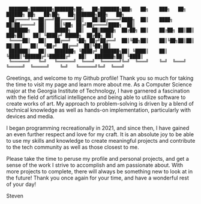 ```
 ███████╗████████╗███████╗██╗   ██╗███████╗███╗   ██╗    ███╗   ██╗ ██████╗ ██╗   ██╗██╗   ██╗███████╗███╗   ██╗
 ██╔════╝╚══██╔══╝██╔════╝██║   ██║██╔════╝████╗  ██║    ████╗  ██║██╔════╝ ██║   ██║╚██╗ ██╔╝██╔════╝████╗  ██║
 ███████╗   ██║   █████╗  ██║   ██║█████╗  ██╔██╗ ██║    ██╔██╗ ██║██║  ███╗██║   ██║ ╚████╔╝ █████╗  ██╔██╗ ██║
 ╚════██║   ██║   ██╔══╝  ╚██╗ ██╔╝██╔══╝  ██║╚██╗██║    ██║╚██╗██║██║   ██║██║   ██║  ╚██╔╝  ██╔══╝  ██║╚██╗██║
 ███████║   ██║   ███████╗ ╚████╔╝ ███████╗██║ ╚████║    ██║ ╚████║╚██████╔╝╚██████╔╝   ██║   ███████╗██║ ╚████║
 ╚══════╝   ╚═╝   ╚══════╝  ╚═══╝  ╚══════╝╚═╝  ╚═══╝    ╚═╝  ╚═══╝ ╚═════╝  ╚═════╝    ╚═╝   ╚══════╝╚═╝  ╚═══╝
```                                                                                                               

                                                                                                                                                          
                                                                                                                        
Greetings, and welcome to my Github profile! Thank you so much for taking the time to visit my page and learn more about me. As a Computer Science major at the Georgia Institute of Technology, I have garnered a fascination with the field of artificial intelligence and being able to utilize software to create works of art. My approach to problem-solving is driven by a blend of technical knowledge as well as hands-on implementation, particularly with devices and media.

I began programming recreationally in 2021, and since then, I have gained an even further respect and love for my craft. It is an absolute joy to be able to use my skills and knowledge to create meaningful projects and contribute to the tech community as well as those closest to me.

Please take the time to peruse my profile and personal projects, and get a sense of the work I strive to accomplish and am passionate about. With more projects to complete, there will always be something new to look at in the future! Thank you once again for your time, and have a wonderful rest of your day!




Steven
